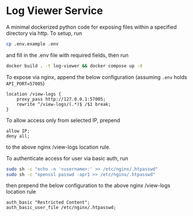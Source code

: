 # Log Viewer Service

A minimal dockerized python code for exposing files within a specified directory via http. To setup, run

```bash
cp .env.example .env
```

and fill in the .env file with required fields, then run

```bash
docker build . -t log-viewer && docker compose up -d
```

To expose via nginx, append the below configuration (assuming `.env` holds `API_PORT=57005`)

```text
location /view-logs {
    proxy_pass http://127.0.0.1:57005;
    rewrite ^/view-logs/(.*)$ /$1 break;
}
```

To allow access only from selected IP, prepend

```text
allow IP;
deny all;
```

to the above nginx /view-logs location rule.

To authenticate access for user <username> via basic auth, run

```bash
sudo sh -c "echo -n '<username>:' >> /etc/nginx/.htpasswd"
sudo sh -c "openssl passwd -apr1 >> /etc/nginx/.htpasswd"
```

then prepend the below configuration to the above nginx /view-logs location rule

```text
auth_basic "Restricted Content";
auth_basic_user_file /etc/nginx/.htpasswd;
```
